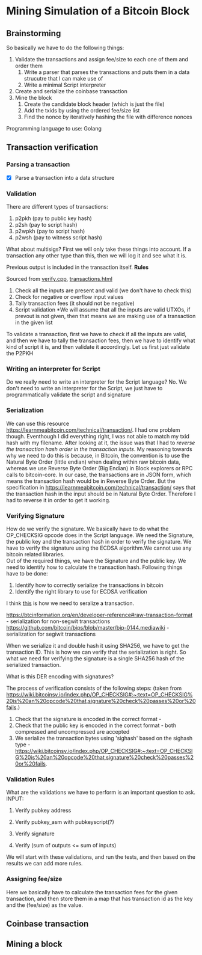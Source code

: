 # Mining Simulation of a Bitcoin Block 

## Brainstorming 

So basically we have to do the following things:
1. Validate the transactions and assign fee/size to each one of them and order them 
    1. Write a parser that parses the transactions and puts them in a data strucutre that I can make use of
    2. Write a minimal Script interpreter
2. Create and serialize the coinbase transaction
3. Mine the block 
    1. Create the candidate block header (which is just the file)
    2. Add the txids by using the ordered fee/size list
    3. Find the nonce by iteratively hashing the file with difference nonces

Programming language to use: Golang

## Transaction verification

### Parsing a transaction

- [x] Parse a transaction into a data structure

### Validation

There are different types of transactions:
1. p2pkh (pay to public key hash)
2. p2sh (pay to script hash)
3. p2wpkh (pay to script hash)
4. p2wsh (pay to witness script hash)

What about multisigs?
First we will only take these things into account. If a transaction any other type than this, then we will log it and see what it is.

Previous output is included in the transaction itself.
**Rules** 

Sourced from [verify.cpp](https://github.com/bitcoin/bitcoin/blob/master/src/consensus/tx_verify.cpp), 
[transactions.html](https://developer.bitcoin.org/devguide/transactions.html)

1. Check all the inputs are present and valid (we don't have to check this)
2. Check for negative or overflow input values
3. Tally transaction fees (it should not be negative)
4. Script validation
*We will assume that all the inputs are valid UTXOs, if prevout is not given, then that means we are making use of a transaction in the given list

To validate a transaction, first we have to check if all the inputs are valid, and then we have to tally the transaction fees, then we have to identify what kind of script 
it is, and then validate it accordingly. Let us first just validate the P2PKH 

### Writing an interpreter for Script
Do we really need to write an interpreter for the Script language?
No. We don't need to write an interpreter for the Script, we just have to programmatically validate the script and signature

### Serialization
We can use this resource https://learnmeabitcoin.com/technical/transaction/. I had one problem though. Eventhough I did everything right, I was not able to match my txid hash with 
my filename. After looking at it, the issue was that I had to _reverse the transaction hash order in the transaction inputs_. My reasoning towards why we need to do this is because, in Bitcoin, the convention is to use the Natural Byte Order (little endian) when dealing within raw bitcoin data, whereas we use Reverse Byte Order (Big Endian) in Block explorers or RPC calls to bitcoin-core. In our case, the transactions are in JSON form, which means the transaction hash would be in Reverse Byte Order. But the specification in https://learnmeabitcoin.com/technical/transaction/ says that the transaction hash in the input should be in Natural Byte Order. Therefore I had to reverse it in order to get it working. 

### Verifying Signature
How do we verify the signature. We basically have to do what the OP_CHECKSIG opcode does in the Script language.
We need the Signature, the public key and the transaction hash in order to verify the signature. We have to verify the signature 
using the ECDSA algorithm.We cannot use any bitcoin related libraries.  
Out of the required things, we have the Signature and the public key. We need to identify how to calculate the transaction hash.
Following things have to be done:
1. Identify how to correctly serialize the transactions in bitcoin
2. Identify the right library to use for ECDSA verification

I think [this](https://learn.saylor.org/mod/book/view.php?id=36340&chapterid=18915#:~:text=Hints%3A,bytes%2C%20or%208b%20in%20hex) is how we 
need to seralize a transaction. 

https://btcinformation.org/en/developer-reference#raw-transaction-format - serialization for non-segwit transactions
https://github.com/bitcoin/bips/blob/master/bip-0144.mediawiki - serialization for segiwit transactions

When we serialize it and double hash it using SHA256, we have to get the transaction ID. This is how we can verify that the serialization is right.
So what we need for verifying the signature is a single SHA256 hash of the serialized transaction.

What is this DER encoding with signatures?

The process of verification consists of the following steps: (taken from https://wiki.bitcoinsv.io/index.php/OP_CHECKSIG#:~:text=OP_CHECKSIG%20is%20an%20opcode%20that,signature%20check%20passes%20or%20fails.)
1. Check that the signature is encoded in the correct format - <DER Sgignature><Hashtyype>
2. Check that the public key is encoded in the correct format - both compressed and uncompressed are accepted
3. We serialize the transaction bytes using 'sighash' based on the sighash type - https://wiki.bitcoinsv.io/index.php/OP_CHECKSIG#:~:text=OP_CHECKSIG%20is%20an%20opcode%20that,signature%20check%20passes%20or%20fails.


### Validation Rules
What are the validations we have to perform is an important question to ask.
INPUT:
1. Verify pubkey address
2. Verify pubkey_asm with pubkeyscript(?)
3. Verify signature

4. Verify (sum of outputs <= sum of inputs)

We will start with these validations, and run the tests, and then based on the results we can add more rules.


### Assigning fee/size 
Here we basically have to calculate the transaction fees for the given transaction, and then store them in a map that has transaction
id as the key and the (fee/size) as the value.


## Coinbase transaction

## Mining a block
